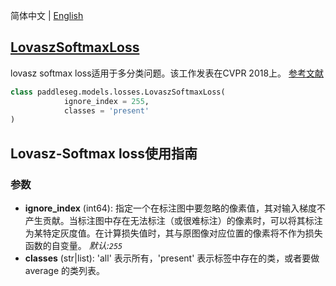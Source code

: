 简体中文 | [English](LovaszSoftmaxLoss_en.md)
## [LovaszSoftmaxLoss](../../../paddleseg/models/lovasz_loss.py)

lovasz softmax loss适用于多分类问题。该工作发表在CVPR 2018上。
[参考文献](https://openaccess.thecvf.com/content_cvpr_2018/html/Berman_The_LovaSz-Softmax_Loss_CVPR_2018_paper.html)

```python
class paddleseg.models.losses.LovaszSoftmaxLoss(
            ignore_index = 255, 
            classes = 'present'
)
```

## Lovasz-Softmax loss使用指南

### 参数
* **ignore_index** (int64): 指定一个在标注图中要忽略的像素值，其对输入梯度不产生贡献。当标注图中存在无法标注（或很难标注）的像素时，可以将其标注为某特定灰度值。在计算损失值时，其与原图像对应位置的像素将不作为损失函数的自变量。 *默认:``255``*
* **classes** (str|list): 'all' 表示所有，'present' 表示标签中存在的类，或者要做 average 的类列表。